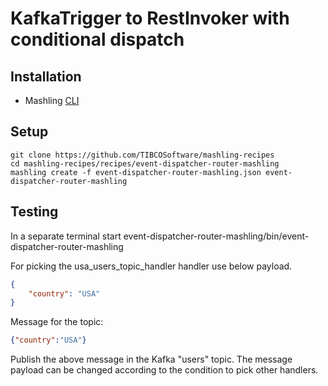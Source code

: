 # KafkaTrigger to RestInvoker with conditional dispatch

## Installation
* Mashling [CLI](https://github.com/TIBCOSoftware/mashling)

## Setup
```
git clone https://github.com/TIBCOSoftware/mashling-recipes
cd mashling-recipes/recipes/event-dispatcher-router-mashling
mashling create -f event-dispatcher-router-mashling.json event-dispatcher-router-mashling
```

## Testing

In a separate terminal start event-dispatcher-router-mashling/bin/event-dispatcher-router-mashling

For picking the usa_users_topic_handler handler use below payload.

```json
{
	"country": "USA"
}
```
Message for the topic:
```json
{"country":"USA"}
```

Publish the above message in the Kafka "users" topic. The message payload can be changed according to the condition to pick other handlers.
